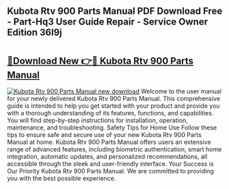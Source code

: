 ## Kubota Rtv 900 Parts Manual PDF Download Free - Part-Hq3 User Guide Repair - Service Owner Edition 36l9j

# <h2><a href="http://bc89589.oget.top/?id=Kubota+Rtv+900+Parts+Manual">🔗Download New 👉🔴 Kubota Rtv 900 Parts Manual</a></h2>

[![Kubota Rtv 900 Parts Manual new download](https://i.imgur.com/5g1atiW.png)](http://bc89589.oget.top/?id=Kubota+Rtv+900+Parts+Manual)
Welcome to the user manual for your newly delivered Kubota Rtv 900 Parts Manual. This comprehensive guide is intended to help you get started with your product and provide you with a thorough understanding of its features, functions, and capabilities. You will find step-by-step instructions for installation, operation, maintenance, and troubleshooting. Safety Tips for Home Use Follow these tips to ensure safe and secure use of your new Kubota Rtv 900 Parts Manual at home. Kubota Rtv 900 Parts Manual offers users an extensive range of advanced features, including biometric authentication, smart home integration, automatic updates, and personalized recommendations, all accessible through the sleek and user-friendly interface. Your Success is Our Priority Kubota Rtv 900 Parts Manual. We are committed to providing you with the best possible experience.
